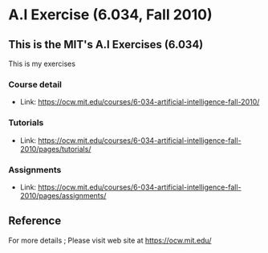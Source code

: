 # A.I Exercise (6.034, Fall 2010)

## This is the MIT's A.I Exercises (6.034)

This is my exercises


### Course detail
+ Link: https://ocw.mit.edu/courses/6-034-artificial-intelligence-fall-2010/


### Tutorials
+ Link: https://ocw.mit.edu/courses/6-034-artificial-intelligence-fall-2010/pages/tutorials/


### Assignments
+ Link: https://ocw.mit.edu/courses/6-034-artificial-intelligence-fall-2010/pages/assignments/


## Reference
For more details ; Please visit web site at https://ocw.mit.edu/
